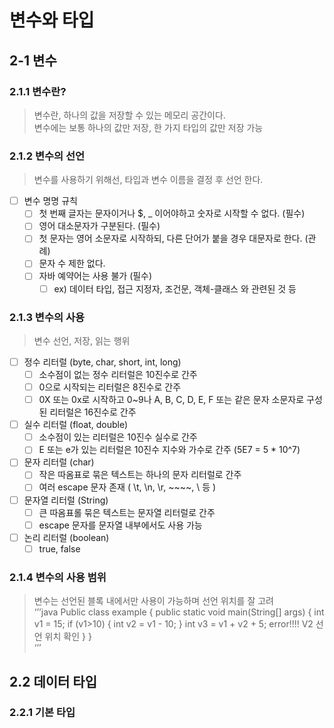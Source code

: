 # 변수와 타입

## 2-1 변수

### 2.1.1 변수란?
> 변수란, 하나의 값을 저장할 수 있는 메모리 공간이다.   
> 변수에는 보통 하나의 값만 저장, 한 가지 타입의 값만 저장 가능  

### 2.1.2 변수의 선언
> 변수를 사용하기 위해선, 타입과 변수 이름을 결정 후 선언 한다.  

- [ ] 변수 명명 규칙
	- [ ] 첫 번째 글자는 문자이거나 $, _ 이어야하고 숫자로 시작할 수 없다. (필수)
	- [ ] 영어 대소문자가 구분된다. (필수)
	- [ ] 첫 문자는 영어 소문자로 시작하되, 다른 단어가 붙을 경우 대문자로 한다. (관례)
	- [ ] 문자 수 제한 없다. 
	- [ ] 자바 예약어는 사용 불가 (필수)
		- [ ] ex) 데이터 타입, 접근 지정자, 조건문, 객체-클래스 와 관련된 것 등 

### 2.1.3 변수의 사용
> 변수 선언, 저장, 읽는 행위  

- [ ] 정수 리터럴 (byte, char, short, int, long)
	- [ ] 소수점이 없는 정수 리터럴은 10진수로 간주
	- [ ] 0으로 시작되는 리터럴은 8진수로 간주
	- [ ] 0X 또는 0x로 시작하고 0~9나 A, B, C, D, E, F 또는 같은 문자 소문자로 구성된 리터럴은 16진수로 간주

- [ ] 실수 리터럴 (float, double)
	- [ ] 소수점이 있는 리터럴은 10진수 실수로 간주
	- [ ] E 또는 e가 있는 리터럴은 10진수 지수와 가수로 간주 (5E7 = 5 * 10^7)

- [ ] 문자 리터럴 (char)
	- [ ] 작은 따옴표로 묶은 텍스트는 하나의 문자 리터럴로 간주
	- [ ] 여러 escape 문자 존재 ( \t, \n, \r, ~~~~, \ 등 )

- [ ] 문자열 리터럴 (String)
	- [ ] 큰 따옴표롤 묶은 텍스트는 문자열 리터럴로 간주
	- [ ] escape 문자를 문자열 내부에서도 사용 가능 

- [ ] 논리 리터럴 (boolean)
	- [ ] true, false 

### 2.1.4 변수의 사용 범위
> 변수는 선언된 블록 내에서만 사용이 가능하며 선언 위치를 잘 고려  
‘’’java
Public class example {
	public static void main(String[] args) {
		int v1 = 15;
		if (v1>10) {
			int v2 = v1 - 10;
		}
		int v3 = v1 + v2 + 5;  error!!!! V2 선언 위치 확인
	}
}	
‘’’



## 2.2 데이터 타입
### 2.2.1 기본 타입



